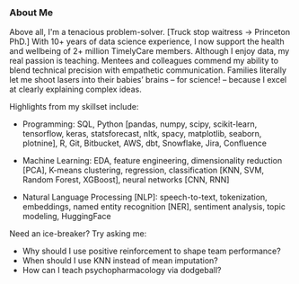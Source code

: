 ### About Me

Above all, I'm a tenacious problem-solver. [Truck stop waitress -> Princeton PhD.] With 10+ years of data science experience, I now support the health and wellbeing of 2+ million TimelyCare members. Although I enjoy data, my real passion is teaching. Mentees and colleagues commend my ability to blend technical precision with empathetic communication. Families literally let me shoot lasers into their babies’ brains – for science! – because I excel at clearly explaining complex ideas.

Highlights from my skillset include:
- Programming: SQL, Python [pandas, numpy, scipy, scikit-learn, tensorflow, keras, statsforecast, nltk, spacy, matplotlib, seaborn, plotnine], R, Git, Bitbucket, AWS, dbt, Snowflake, Jira, Confluence

- Machine Learning: EDA, feature engineering, dimensionality reduction [PCA], K-means clustering, regression, classification [KNN, SVM, Random Forest, XGBoost], neural networks [CNN, RNN]

- Natural Language Processing [NLP]: speech-to-text, tokenization, embeddings, named entity recognition [NER], sentiment analysis, topic modeling, HuggingFace

Need an ice-breaker? Try asking me:
- Why should I use positive reinforcement to shape team performance?
- When should I use KNN instead of mean imputation?
- How can I teach psychopharmacology via dodgeball?
